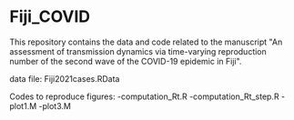 # Fiji_COVID
This repository contains the data and code related to the manuscript 
"An assessment of transmission dynamics via time-varying reproduction number of the second wave of the COVID-19 epidemic in Fiji".
 
 
 data file: Fiji2021cases.RData
 
 Codes to reproduce figures:
 -computation_Rt.R
 -computation_Rt_step.R
 -plot1.M
 -plot3.M
 
 
